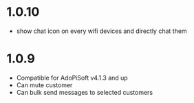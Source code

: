 1.0.10
===================
* show chat icon on every wifi devices and directly chat them


1.0.9
===================
* Compatible for AdoPiSoft v4.1.3 and up
* Can mute customer
* Can bulk send messages to selected customers
